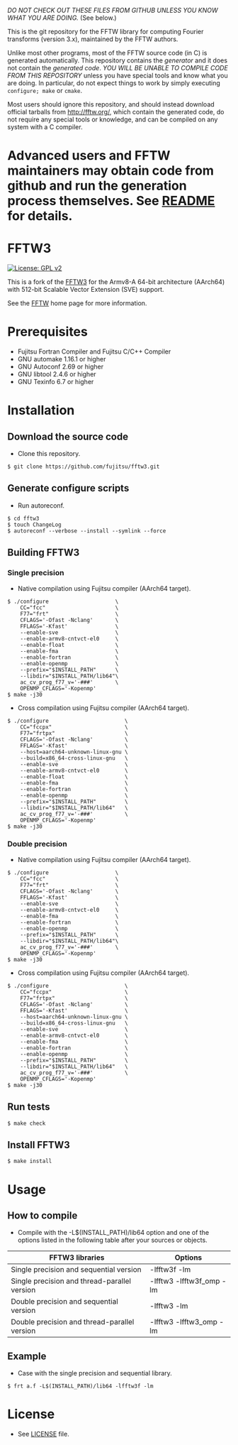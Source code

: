 *DO NOT CHECK OUT THESE FILES FROM GITHUB UNLESS YOU KNOW WHAT YOU ARE
DOING.*  (See below.)

This is the git repository for the FFTW library for computing Fourier
transforms (version 3.x), maintained by the FFTW authors.

Unlike most other programs, most of the FFTW source code (in C) is
generated automatically.  This repository contains the *generator* and
it does not contain the *generated code*.  *YOU WILL BE UNABLE TO
COMPILE CODE FROM THIS REPOSITORY* unless you have special tools and
know what you are doing.   In particular, do not expect things to
work by simply executing `configure; make` or `cmake`.

Most users should ignore this repository, and should instead download
official tarballs from http://fftw.org/, which contain the generated
code, do not require any special tools or knowledge, and can be
compiled on any system with a C compiler.

Advanced users and FFTW maintainers may obtain code from github and
run the generation process themselves.  See [README](README) for
details.
=======
FFTW3
======
[![License: GPL v2](https://img.shields.io/badge/License-GPL%20v2-blue.svg)](https://www.gnu.org/licenses/old-licenses/gpl-2.0.en.html)



This is a fork of the [FFTW3](https://github.com/FFTW/fftw3) for the Armv8-A 64-bit architecture (AArch64) with 512-bit Scalable Vector Extension (SVE) support.

See the [FFTW](http://www.fftw.org/) home page for more information.

# Prerequisites

* Fujitsu Fortran Compiler and Fujitsu C/C++ Compiler
* GNU automake 1.16.1 or higher
* GNU Autoconf 2.69 or higher
* GNU libtool 2.4.6 or higher
* GNU Texinfo 6.7 or higher

# Installation

## Download the source code
* Clone this repository.

```
$ git clone https://github.com/fujitsu/fftw3.git
```

## Generate configure scripts
* Run autoreconf.

```
$ cd fftw3
$ touch ChangeLog
$ autoreconf --verbose --install --symlink --force
```

## Building FFTW3

### Single precision
* Native compilation using Fujitsu compiler (AArch64 target).

```
$ ./configure                     \
    CC="fcc"                      \
    F77="frt"                     \
    CFLAGS='-Ofast -Nclang'       \
    FFLAGS='-Kfast'               \
    --enable-sve                  \
    --enable-armv8-cntvct-el0     \
    --enable-float                \
    --enable-fma                  \
    --enable-fortran              \
    --enable-openmp               \
    --prefix="$INSTALL_PATH"      \
    --libdir="$INSTALL_PATH/lib64"\
    ac_cv_prog_f77_v='-###'       \
    OPENMP_CFLAGS='-Kopenmp'
$ make -j30
```

* Cross compilation using Fujitsu compiler (AArch64 target).

```
$ ./configure                        \
    CC="fccpx"                       \
    F77="frtpx"                      \
    CFLAGS='-Ofast -Nclang'          \
    FFLAGS='-Kfast'                  \
    --host=aarch64-unknown-linux-gnu \
    --build=x86_64-cross-linux-gnu   \
    --enable-sve                     \
    --enable-armv8-cntvct-el0        \
    --enable-float                   \
    --enable-fma                     \
    --enable-fortran                 \
    --enable-openmp                  \
    --prefix="$INSTALL_PATH"         \
    --libdir="$INSTALL_PATH/lib64"   \
    ac_cv_prog_f77_v='-###'          \
    OPENMP_CFLAGS='-Kopenmp'
$ make -j30
```

### Double precision
* Native compilation using Fujitsu compiler (AArch64 target).

```
$ ./configure                     \
    CC="fcc"                      \
    F77="frt"                     \
    CFLAGS='-Ofast -Nclang'       \
    FFLAGS='-Kfast'               \
    --enable-sve                  \
    --enable-armv8-cntvct-el0     \
    --enable-fma                  \
    --enable-fortran              \
    --enable-openmp               \
    --prefix="$INSTALL_PATH"      \
    --libdir="$INSTALL_PATH/lib64"\
    ac_cv_prog_f77_v='-###'       \
    OPENMP_CFLAGS='-Kopenmp'
$ make -j30
```

* Cross compilation using Fujitsu compiler (AArch64 target).

```
$ ./configure                        \
    CC="fccpx"                       \
    F77="frtpx"                      \
    CFLAGS='-Ofast -Nclang'          \
    FFLAGS='-Kfast'                  \
    --host=aarch64-unknown-linux-gnu \
    --build=x86_64-cross-linux-gnu   \
    --enable-sve                     \
    --enable-armv8-cntvct-el0        \
    --enable-fma                     \
    --enable-fortran                 \
    --enable-openmp                  \
    --prefix="$INSTALL_PATH"         \
    --libdir="$INSTALL_PATH/lib64"   \
    ac_cv_prog_f77_v='-###'          \
    OPENMP_CFLAGS='-Kopenmp'
$ make -j30
```


## Run tests

```
$ make check
```

## Install FFTW3

```
$ make install
```

# Usage

## How to compile
* Compile with the -L$(INSTALL_PATH)/lib64 option and one of the options
  listed in the following table after your sources or objects.

| FFTW3 libraries                   　　　　　  | Options                   |
| --------------------------------------------- | ------------------------ |
| Single precision and sequential version       | -lfftw3f -lm             |
| Single precision and thread-parallel version  | -lfftw3 -lfftw3f_omp -lm |
| Double precision and sequential version　　   | -lfftw3 -lm              |
| Double precision and thread-parallel version  | -lfftw3 -lfftw3_omp -lm  |

## Example

* Case with the single precision and sequential library.

```
$ frt a.f -L$(INSTALL_PATH)/lib64 -lfftw3f -lm
```

# License
* See [LICENSE](https://github.com/fujitsu/fftw3/blob/fj_master/COPYING) file.

